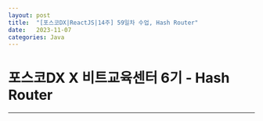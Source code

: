 ```yaml
---
layout: post
title:  "[포스코DX|ReactJS|14주] 59일차 수업, Hash Router"
date:   2023-11-07
categories: Java
---
```


# 포스코DX X 비트교육센터 6기 - Hash Router

---

## 
